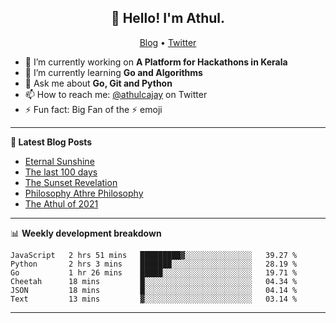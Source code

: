 <h2 align="center">👋 Hello! I'm Athul.</h2>
<p align="center">
  <a href="https://blog.athulcyriac.in">Blog</a> •
  <a href="https://twitter.com/athulcajay">Twitter</a>
</p>


- 🔭 I’m currently working on **A Platform for Hackathons in Kerala**
- 🌱 I’m currently learning **Go and Algorithms**
- 💬 Ask me about **Go, Git and Python**
- 📫 How to reach me: [@athulcajay](https://twitter.com/athulcajay) on Twitter
- ⚡ Fun fact: Big Fan of the :zap: emoji

-------

**📝 Latest Blog Posts**

<!-- BLOG-POST-LIST:START -->
- [Eternal Sunshine](https://blog.athulcyriac.in/blog/college-trip/)
- [The last 100 days](https://blog.athulcyriac.in/blog/final-year/)
- [The Sunset Revelation](https://blog.athulcyriac.in/blog/philosphy-2/)
- [Philosophy Athre Philosophy](https://blog.athulcyriac.in/blog/philosophies/)
- [The Athul of 2021](https://blog.athulcyriac.in/blog/2021-me/)
<!-- BLOG-POST-LIST:END -->

-------

📊 **Weekly development breakdown**
<!--START_SECTION:waka-->

```text
JavaScript   2 hrs 51 mins   █████████▓░░░░░░░░░░░░░░░   39.27 %
Python       2 hrs 3 mins    ███████░░░░░░░░░░░░░░░░░░   28.19 %
Go           1 hr 26 mins    █████░░░░░░░░░░░░░░░░░░░░   19.71 %
Cheetah      18 mins         █░░░░░░░░░░░░░░░░░░░░░░░░   04.34 %
JSON         18 mins         █░░░░░░░░░░░░░░░░░░░░░░░░   04.14 %
Text         13 mins         ▓░░░░░░░░░░░░░░░░░░░░░░░░   03.14 %
```

<!--END_SECTION:waka-->

-------
